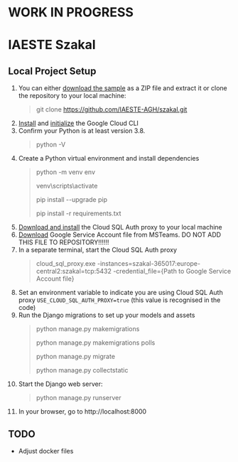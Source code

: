 # WORK IN PROGRESS
# IAESTE Szakal

## Local Project Setup
1. You can either [download the sample](https://github.com/IAESTE-AGH/szakal/archive/refs/heads/main.zip) as a ZIP file and extract it or clone the repository to your local machine:
    >git clone https://github.com/IAESTE-AGH/szakal.git
2. [Install](https://cloud.google.com/sdk/docs/install) and [initialize](https://cloud.google.com/sdk/docs/initializing) the Google Cloud CLI
3. Confirm your Python is at least version 3.8.  
    >python -V
4. Create a Python virtual environment and install dependencies  
    >python -m venv env 
   > 
    >venv\scripts\activate 
   > 
    >pip install --upgrade pip
   > 
    >pip install -r requirements.txt
5. [Download and install](https://cloud.google.com/sql/docs/mysql/sql-proxy) the Cloud SQL Auth proxy to your local machine
6. [Download](https://iaestepolska.sharepoint.com/:u:/s/GrupaITIAESTE/EbwM7zr3WZ9Biq9FxLuEldwB3cafW-AltdKbV38MaxGRhA?e=ED1995) Google Service Account file from MSTeams. DO NOT ADD THIS FILE TO REPOSITORY!!!!!!
7. In a separate terminal, start the Cloud SQL Auth proxy
    >cloud_sql_proxy.exe -instances=szakal-365017:europe-central2:szakal=tcp:5432 -credential_file={Path to Google Service Account file}
8. Set an environment variable to indicate you are using Cloud SQL Auth proxy `USE_CLOUD_SQL_AUTH_PROXY=true` (this value is recognised in the code)
9. Run the Django migrations to set up your models and assets
    >python manage.py makemigrations
   > 
    >python manage.py makemigrations polls
   > 
    >python manage.py migrate
   > 
    >python manage.py collectstatic
10. Start the Django web server:
    >python manage.py runserver
11. In your browser, go to http://localhost:8000

## TODO
 - Adjust docker files